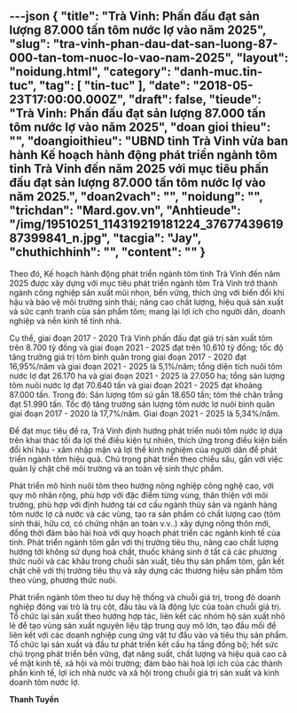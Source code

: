 ---json
{
    "title": "Trà Vinh: Phấn đấu đạt sản lượng 87.000 tấn tôm nước lợ vào năm 2025",
    "slug": "tra-vinh-phan-dau-dat-san-luong-87-000-tan-tom-nuoc-lo-vao-nam-2025",
    "layout": "noidung.html",
    "category": "danh-muc.tin-tuc",
    "tag": [
        "tin-tuc"
    ],
    "date": "2018-05-23T17:00:00.000Z",
    "draft": false,
    "tieude": "Trà Vinh: Phấn đấu đạt sản lượng 87.000 tấn tôm nước lợ vào năm 2025",
    "doan gioi thieu": "",
    "doangioithieu": "UBND tỉnh Trà Vinh vừa ban hành Kế hoạch hành động phát triển ngành tôm tỉnh Trà Vinh đến năm 2025 với mục tiêu phấn đấu đạt sản lượng 87.000 tấn tôm nước lợ vào năm 2025.",
    "doan2vach": "",
    "noidung": "",
    "trichdan": "Mard.gov.vn",
    "Anhtieude": "/img/19510251_114319219181224_3767743961987399841_n.jpg",
    "tacgia": "Jay",
    "chuthichhinh": "",
    "__content__": ""
}
---
<p><span style="font-size:14px">Theo đ&oacute;, Kế hoạch h&agrave;nh động ph&aacute;t triển ng&agrave;nh t&ocirc;m tỉnh Tr&agrave; Vinh đến năm 2025 được x&acirc;y dựng với mục ti&ecirc;u ph&aacute;t triển ng&agrave;nh t&ocirc;m Tr&agrave; Vinh trở th&agrave;nh ng&agrave;nh c&ocirc;ng nghiệp sản xuất mũi nhọn, bền vững, th&iacute;ch ứng với biến đổi kh&iacute; hậu v&agrave; bảo vệ m&ocirc;i trường sinh th&aacute;i; n&acirc;ng cao chất lượng, hiệu quả sản xuất v&agrave; sức cạnh tranh của sản phẩm t&ocirc;m; mang lại lợi &iacute;ch cho người d&acirc;n, doanh nghiệp v&agrave; nền kinh tế tỉnh nh&agrave;. </span></p>

<p><span style="font-size:14px">Cụ thể, giai đoạn 2017 - 2020 Tr&agrave; Vinh phấn đấu đạt gi&aacute; trị sản xuất t&ocirc;m tr&ecirc;n 8.700 tỷ đồng v&agrave; giai đoạn 2021 - 2025 đạt tr&ecirc;n 10.610 tỷ đồng; tốc độ tăng trưởng gi&aacute; trị t&ocirc;m b&igrave;nh qu&acirc;n trong giai đoạn 2017 - 2020 đạt 16,95%/năm v&agrave; giai đoạn 2021 - 2025 l&agrave; 5,1%/năm; tổng diện t&iacute;ch nu&ocirc;i t&ocirc;m nước lợ đạt 26.170 ha v&agrave; giai đoạn 2021 - 2025 l&agrave; 27.050 ha; tổng sản lượng t&ocirc;m nu&ocirc;i nước lợ đạt 70.640 tấn v&agrave; giai đoạn 2021 - 2025 đạt khoảng 87.000 tấn. Trong đ&oacute;: Sản lượng t&ocirc;m s&uacute; gần 18.650 tấn; t&ocirc;m thẻ ch&acirc;n trắng đạt 51.990 tấn. Tốc độ tăng trưởng sản lượng t&ocirc;m nước lợ nu&ocirc;i b&igrave;nh qu&acirc;n giai đoạn 2017 - 2020 l&agrave; 17,7%/năm. Giai đoạn 2021 - 2025 l&agrave; 5,34%/năm.</span></p>

<p><span style="font-size:14px">Để đạt mục ti&ecirc;u đề ra, Tr&agrave; Vinh định hướng ph&aacute;t triển nu&ocirc;i t&ocirc;m nước lợ dựa tr&ecirc;n khai th&aacute;c tối đa lợi thế điều kiện tự nhi&ecirc;n, th&iacute;ch ứng trong điều kiện biến đổi kh&iacute; hậu - x&acirc;m nhập mặn v&agrave; lợi thế kinh nghiệm của người d&acirc;n để ph&aacute;t triển ng&agrave;nh t&ocirc;m hiệu quả. Ch&uacute; trọng ph&aacute;t triển theo chiều s&acirc;u, gắn với việc quản l&yacute; chặt chẽ m&ocirc;i trường v&agrave; an to&agrave;n vệ sinh thực phẩm. </span></p>

<p><span style="font-size:14px">Ph&aacute;t triển m&ocirc; h&igrave;nh nu&ocirc;i t&ocirc;m theo hướng n&ocirc;ng nghiệp c&ocirc;ng nghệ cao, với quy m&ocirc; nh&acirc;n rộng, ph&ugrave; hợp với đặc điểm từng v&ugrave;ng, th&acirc;n thiện với m&ocirc;i trường, ph&ugrave; hợp với định hướng t&aacute;i cơ cấu ng&agrave;nh thủy sản v&agrave; ng&agrave;nh h&agrave;ng t&ocirc;m nước lợ cả nước v&agrave; c&aacute;c v&ugrave;ng, tạo ra sản phẩm c&oacute; chất lượng cao (t&ocirc;m sinh th&aacute;i, hữu cơ, c&oacute; chứng nhận an to&agrave;n v.v..) x&acirc;y dựng n&ocirc;ng th&ocirc;n mới, đồng thời đảm bảo h&agrave;i ho&agrave; với quy hoạch ph&aacute;t triển c&aacute;c ng&agrave;nh kinh tế của tỉnh. Ph&aacute;t triển ng&agrave;nh t&ocirc;m gắn với thị trường ti&ecirc;u thụ, n&acirc;ng cao chất lượng hướng tới kh&ocirc;ng sử dụng ho&aacute; chất, thuốc kh&aacute;ng sinh ở tất cả c&aacute;c phương thức nu&ocirc;i v&agrave; c&aacute;c kh&acirc;u trong chuỗi sản xuất, ti&ecirc;u thụ sản phẩm t&ocirc;m, gắn kết chặt chẽ với thị trường ti&ecirc;u thụ v&agrave; x&acirc;y dựng c&aacute;c thương hiệu sản phẩm t&ocirc;m theo v&ugrave;ng, phương thức nu&ocirc;i. </span></p>

<p><span style="font-size:14px">Ph&aacute;t triển ng&agrave;nh t&ocirc;m theo tư duy hệ thống v&agrave; chuỗi gi&aacute; trị, trong đ&oacute; doanh nghiệp đ&oacute;ng vai tr&ograve; l&agrave; trụ cột, đầu t&agrave;u v&agrave; l&agrave; động lực của to&agrave;n chuỗi gi&aacute; trị. Tổ chức lại sản xuất theo hướng hợp t&aacute;c, li&ecirc;n kết c&aacute;c nh&oacute;m hộ sản xuất nhỏ lẻ để tạo v&ugrave;ng sản xuất nguy&ecirc;n liệu tập trung quy m&ocirc; lớn, tạo đầu mối để li&ecirc;n kết với c&aacute;c doanh nghiệp cung ứng vật tư đầu v&agrave;o v&agrave; ti&ecirc;u thụ sản phẩm. Tổ chức lại sản xuất v&agrave; đầu tư ph&aacute;t triển kết cấu hạ tầng đồng bộ; hết sức ch&uacute; trọng ph&aacute;t triển bền vững, đạt năng suất, chất lượng v&agrave; hiệu quả cao cả về mặt kinh tế, x&atilde; hội v&agrave; m&ocirc;i trường; đảm bảo h&agrave;i ho&agrave; lợi &iacute;ch của c&aacute;c th&agrave;nh phần kinh tế, lợi &iacute;ch nh&agrave; nước v&agrave; x&atilde; hội trong chuỗi gi&aacute; trị sản xuất v&agrave; kinh doanh t&ocirc;m nước lợ.</span></p>

<p><strong><span style="font-size:14px">Thanh Tuyền</span></strong></p>
